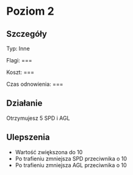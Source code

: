 # Poziom 2

## Szczegóły

Typ: Inne

Flagi: ===

Koszt: ===

Czas odnowienia: ===

## Działanie

Otrzymujesz 5 SPD i AGL

## Ulepszenia

* Wartość zwiększona do 10
* Po trafieniu zmniejsza SPD przeciwnika o 10
* Po trafieniu zmniejsza AGL przeciwnika o 10
